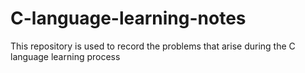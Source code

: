 # C-language-learning-notes
This repository is used to record the problems that arise during the C language learning process
